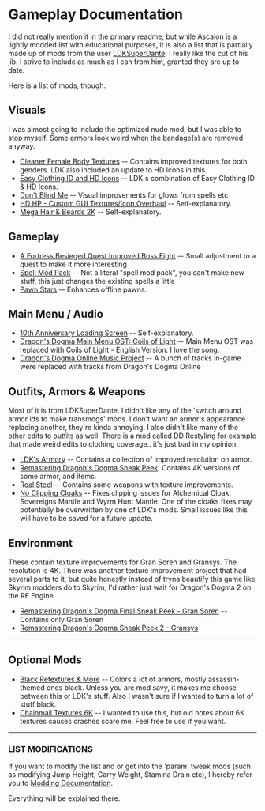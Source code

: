 
# Gameplay Documentation

I did not really mention it in the primary readme, but while Ascalon is a lightly modded list with educational purposes, it is also a list that is partially made up of mods from the user [LDKSuperDante](https://www.nexusmods.com/dragonsdogma/users/23347084). I really like the cut of his jib. I strive to include as much as I can from him, granted they are up to date.

Here is a list of mods, though.

## Visuals

I was almost going to include the optimized nude mod, but I was able to stop myself. Some armors look weird when the bandage(s) are removed anyway.

- [Cleaner Female Body Textures](https://www.nexusmods.com/dragonsdogma/mods/472) -- Contains improved textures for both genders. LDK also included an update to HD Icons in this.
- [Easy Clothing ID and HD Icons](https://www.nexusmods.com/dragonsdogma/mods/479) -- LDK's combination of Easy Clothing ID & HD Icons.
- [Don't Blind Me](https://www.nexusmods.com/dragonsdogma/mods/39) -- Visual improvements for glows from spells etc
- [HD HP - Custom GUI Textures/Icon Overhaul](https://www.nexusmods.com/dragonsdogma/mods/97) -- Self-explanatory.
- [Mega Hair & Beards 2K](https://www.nexusmods.com/dragonsdogma/mods/467) -- Self-explanatory.

## Gameplay

- [A Fortress Besieged Quest Improved Boss Fight](https://www.nexusmods.com/dragonsdogma/mods/683) -- Small adjustment to a quest to make it more interesting
- [Spell Mod Pack](https://www.nexusmods.com/dragonsdogma/mods/379) -- Not a literal "spell mod pack", you can't make new stuff, this just changes the existing spells a little
- [Pawn Stars](https://www.nexusmods.com/dragonsdogma/mods/87) -- Enhances offline pawns.

## Main Menu / Audio

- [10th Anniversary Loading Screen](https://www.nexusmods.com/dragonsdogma/mods/719) -- Self-explanatory.
- [Dragon's Dogma Main Menu OST: Coils of Light](https://www.nexusmods.com/dragonsdogma/mods/94) -- Main Menu OST was replaced with Coils of Light - English Version. I love the song.
- [Dragon's Dogma Online Music Project](https://www.nexusmods.com/dragonsdogma/mods/733) -- A bunch of tracks in-game were replaced with tracks from Dragon's Dogma Online

## Outfits, Armors & Weapons

Most of it is from LDKSuperDante. I didn't like any of the 'switch around armor ids to make transmogs' mods. I don't want an armor's appearance replacing another, they're kinda annoying. I also didn't like many of the other edits to outfits as well. There is a mod called DD Restyling for example that made weird edits to clothing coverage.. it's just bad in my opinion.

- [LDK's Armory](https://www.nexusmods.com/dragonsdogma/mods/721) -- Contains a collection of improved resolution on armor.
- [Remastering Dragon's Dogma Sneak Peek](https://www.nexusmods.com/dragonsdogma/mods/479?tab=description). Contains 4K versions of some armor, and items.
- [Real Steel](https://www.nexusmods.com/dragonsdogma/mods/494) -- Contains some weapons with texture improvements.
- [No Clipping Cloaks](https://www.nexusmods.com/dragonsdogma/mods/140) -- Fixes clipping issues for Alchemical Cloak, Sovereigns Mantle and Wyrm Hunt Mantle. One of the cloaks fixes may potentially be overwritten by one of LDK's mods. Small issues like this will have to be saved for a future update.


## Environment

These contain texture improvements for Gran Soren and Gransys. The resolution is 4K. There was another texture improvement project that had several parts to it, but quite honestly instead of tryna beautify this game like Skyrim modders do to Skyrim, I'd rather just wait for Dragon's Dogma 2 on the RE Engine.

- [Remastering Dragon's Dogma Final Sneak Peek - Gran Soren](https://www.nexusmods.com/dragonsdogma/mods/492?tab=description) -- Contains only Gran Soren
- [Remastering Dragon's Dogma Sneak Peek 2 - Gransys](https://www.nexusmods.com/dragonsdogma/mods/489?tab=description) 

---

## Optional Mods

- [Black Retextures & More](https://www.nexusmods.com/dragonsdogma/mods/5) -- Colors a lot of armors, mostly assassin-themed ones black. Unless you are mod savy, it makes me choose between this or LDK's stuff. Also I wasn't sure if I wanted to turn a lot of stuff black.
- [Chainmail Textures 6K](https://www.nexusmods.com/dragonsdogma/mods/479) -- I wanted to use this, but old notes about 6K textures causes crashes scare me. Feel free to use if you want.

---

### LIST MODIFICATIONS

If you want to modify the list and or get into the 'param' tweak mods (such as modifying Jump Height, Carry Weight, Stamina Drain etc), I hereby refer you to [Modding Documentation](https://github.com/Maelstrom8/Ascalon/blob/main/Modding%20Documentation.md). 

Everything will be explained there.